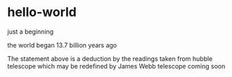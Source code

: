 # hello-world
just a beginning

the world began 13.7 billion years ago

The statement above is a deduction by the readings taken from hubble telescope which may be redefined by James Webb telescope coming soon
